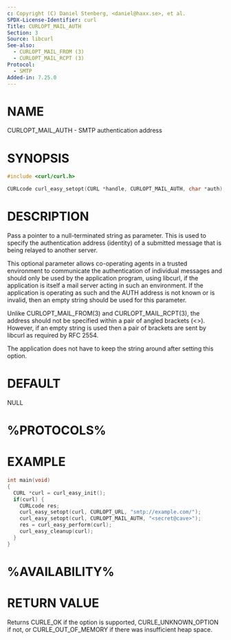 ```yaml
---
c: Copyright (C) Daniel Stenberg, <daniel@haxx.se>, et al.
SPDX-License-Identifier: curl
Title: CURLOPT_MAIL_AUTH
Section: 3
Source: libcurl
See-also:
  - CURLOPT_MAIL_FROM (3)
  - CURLOPT_MAIL_RCPT (3)
Protocol:
  - SMTP
Added-in: 7.25.0
---
```


# NAME

CURLOPT_MAIL_AUTH - SMTP authentication address

# SYNOPSIS

~~~c
#include <curl/curl.h>

CURLcode curl_easy_setopt(CURL *handle, CURLOPT_MAIL_AUTH, char *auth);
~~~

# DESCRIPTION

Pass a pointer to a null-terminated string as parameter. This is used to
specify the authentication address (identity) of a submitted message that is
being relayed to another server.

This optional parameter allows co-operating agents in a trusted environment to
communicate the authentication of individual messages and should only be used
by the application program, using libcurl, if the application is itself a mail
server acting in such an environment. If the application is operating as such
and the AUTH address is not known or is invalid, then an empty string should
be used for this parameter.

Unlike CURLOPT_MAIL_FROM(3) and CURLOPT_MAIL_RCPT(3), the address should not
be specified within a pair of angled brackets (\<\>). However, if an empty
string is used then a pair of brackets are sent by libcurl as required by RFC
2554.

The application does not have to keep the string around after setting this
option.

# DEFAULT

NULL

# %PROTOCOLS%

# EXAMPLE

~~~c
int main(void)
{
  CURL *curl = curl_easy_init();
  if(curl) {
    CURLcode res;
    curl_easy_setopt(curl, CURLOPT_URL, "smtp://example.com/");
    curl_easy_setopt(curl, CURLOPT_MAIL_AUTH, "<secret@cave>");
    res = curl_easy_perform(curl);
    curl_easy_cleanup(curl);
  }
}
~~~

# %AVAILABILITY%

# RETURN VALUE

Returns CURLE_OK if the option is supported, CURLE_UNKNOWN_OPTION if not, or
CURLE_OUT_OF_MEMORY if there was insufficient heap space.
